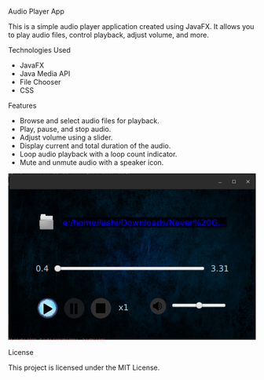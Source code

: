 Audio Player App

This is a simple audio player application created using JavaFX. It allows you to play audio files, control playback, adjust volume, and more.

Technologies Used

- JavaFX
- Java Media API
- File Chooser
- CSS

Features

- Browse and select audio files for playback.
- Play, pause, and stop audio.
- Adjust volume using a slider.
- Display current and total duration of the audio.
- Loop audio playback with a loop count indicator.
- Mute and unmute audio with a speaker icon.

![Audi Player Image](img/ss.png)

License

This project is licensed under the MIT License.



